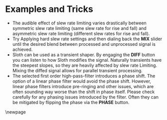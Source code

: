 # Examples and Tricks

- The audible effect of slew rate limiting varies drastically between symmetric slew rate limiting (same slew rate for
  rise and fall) and asymmetric slew rate limiting (different slew rates for rise and fall).
- Try Applying hard slew rate settings and then dialing back the **MIX** slider until
  the desired blend between processed and unprocessed signal is achieved.
- Sloth can be used as a transient shaper. By engaging the **DIFF** button you can listen to how
  Sloth modifies the signal. Naturally transients have the steepest slopes, so they are heavily affected by slew
  rate Limiting. Mixing the diffed signal allows for parallel transient processing.
- The selected first order high-pass-filter introduces a phase shift.
  The option of a linear phase filter would avoid the phase shift.
  However, linear phase filters introduce pre-ringing and other issues, which are often sounding way worse than the
  shift in phase itself.
  Please check carefully for any phasing issues introduced by the filter.
  Often they can be mitigated by flipping the phase via the **PHASE** button.

[//]: <> (TODO more usage examples)


\newpage
